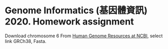 # Genome Informatics (基因體資訊) 2020. Homework assignment

Download chromosome 6 From [Human Genome Resources at NCBI](https://www.ncbi.nlm.nih.gov/genome/guide/human/), select link GRCh38, Fasta.
